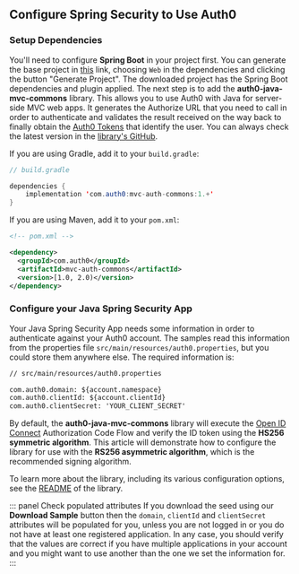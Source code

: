 ## Configure Spring Security to Use Auth0 

### Setup Dependencies

You'll need to configure **Spring Boot** in your project first. You can generate the base project in [this](https://start.spring.io/) link, choosing `Web` in the dependencies and clicking the button "Generate Project". The downloaded project has the Spring Boot dependencies and plugin applied. 
The next step is to add the **auth0-java-mvc-commons** library. This allows you to use Auth0 with Java for server-side MVC web apps. It generates the Authorize URL that you need to call in order to authenticate and validates the result received on the way back to finally obtain the [Auth0 Tokens](/tokens) that identify the user. You can always check the latest version in the [library's GitHub](https://github.com/auth0/auth0-java-mvc-common).

If you are using Gradle, add it to your `build.gradle`:

```java
// build.gradle

dependencies {
    implementation 'com.auth0:mvc-auth-commons:1.+'
}
```

If you are using Maven, add it to your `pom.xml`:

```xml
<!-- pom.xml -->

<dependency>
  <groupId>com.auth0</groupId>
  <artifactId>mvc-auth-commons</artifactId>
  <version>[1.0, 2.0)</version>
</dependency>
```

### Configure your Java Spring Security App

Your Java Spring Security App needs some information in order to authenticate against your Auth0 account. The samples read this information from the properties file `src/main/resources/auth0.properties`, but you could store them anywhere else. The required information is:

```xml
// src/main/resources/auth0.properties

com.auth0.domain: ${account.namespace}
com.auth0.clientId: ${account.clientId}
com.auth0.clientSecret: 'YOUR_CLIENT_SECRET'
```

By default, the **auth0-java-mvc-commons** library will execute the [Open ID Connect](https://openid.net/specs/openid-connect-core-1_0-final.html) Authorization Code Flow and verify the ID token using the **HS256 symmetric algorithm**. This article will demonstrate how to configure the library for use with the **RS256 asymmetric algorithm**, which is the recommended signing algorithm.

To learn more about the library, including its various configuration options, see the [README](https://github.com/auth0/auth0-java-mvc-common/blob/master/README.md) of the library.

::: panel Check populated attributes
If you download the seed using our **Download Sample** button then the `domain`, `clientId` and `clientSecret` attributes will be populated for you, unless you are not logged in or you do not have at least one registered application. In any case, you should verify that the values are correct if you have multiple applications in your account and you might want to use another than the one we set the information for.
:::
